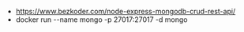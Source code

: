 - https://www.bezkoder.com/node-express-mongodb-crud-rest-api/
- docker run --name mongo -p 27017:27017 -d mongo